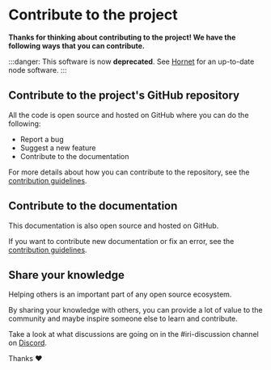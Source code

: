 # Contribute to the project

**Thanks for thinking about contributing to the project! We have the following ways that you can contribute.**

:::danger:
This software is now **deprecated**. See [Hornet](root://hornet/1.1/overview.md) for an up-to-date node software.
:::

## Contribute to the project's GitHub repository

All the code is open source and hosted on GitHub where you can do the following:

- Report a bug
- Suggest a new feature
- Contribute to the documentation

For more details about how you can contribute to the repository, see the [contribution guidelines](https://github.com/iotaledger/iri/blob/dev/.github/CONTRIBUTING.md).

## Contribute to the documentation

This documentation is also open source and hosted on GitHub.

If you want to contribute new documentation or fix an error, see the [contribution guidelines](https://github.com/iotaledger/documentation/blob/develop/.github/CONTRIBUTING.md).

## Share your knowledge

Helping others is an important part of any open source ecosystem.

By sharing your knowledge with others, you can provide a lot of value to the community and maybe inspire someone else to learn and contribute.

Take a look at what discussions are going on in the #iri-discussion channel on [Discord](https://discord.iota.org).

Thanks :heart: